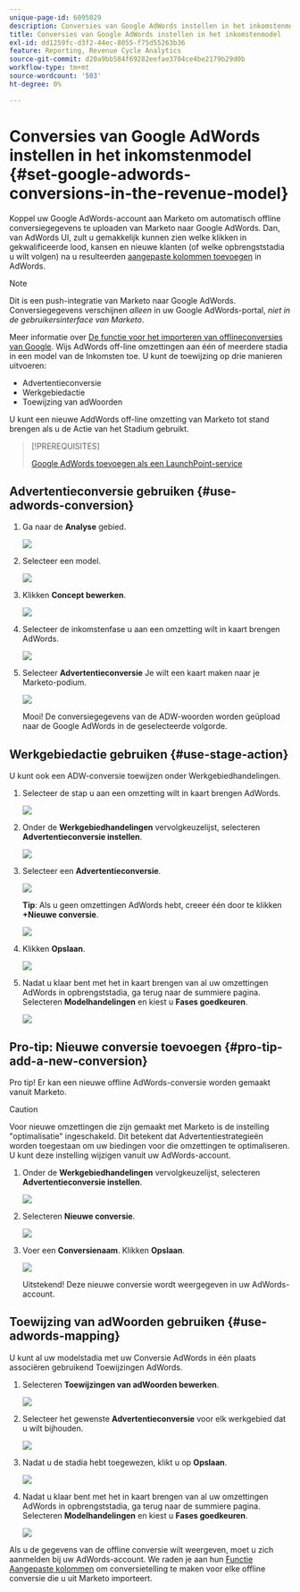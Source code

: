 ```yaml
---
unique-page-id: 6095029
description: Conversies van Google AdWords instellen in het inkomstenmodel - Marketo Docs - Productdocumentatie
title: Conversies van Google AdWords instellen in het inkomstenmodel
exl-id: dd1259fc-d3f2-44ec-8055-f75d55263b36
feature: Reporting, Revenue Cycle Analytics
source-git-commit: d20a9bb584f69282eefae3704ce4be2179b29d0b
workflow-type: tm+mt
source-wordcount: '503'
ht-degree: 0%

---
```


# Conversies van Google AdWords instellen in het inkomstenmodel {#set-google-adwords-conversions-in-the-revenue-model}

Koppel uw Google AdWords-account aan Marketo om automatisch offline conversiegegevens te uploaden van Marketo naar Google AdWords. Dan, van AdWords UI, zult u gemakkelijk kunnen zien welke klikken in gekwalificeerde lood, kansen en nieuwe klanten (of welke opbrengststadia u wilt volgen) na u resulteerden [aangepaste kolommen toevoegen](https://support.google.com/adwords/answer/3073556) in AdWords.

>[!NOTE]
>
>Dit is een push-integratie van Marketo naar Google AdWords. Conversiegegevens verschijnen _alleen_ in uw Google AdWords-portal, _niet in de gebruikersinterface van Marketo_.

Meer informatie over [De functie voor het importeren van offlineconversies van Google](https://support.google.com/adwords/answer/2998031?hl=en). Wijs AdWords off-line omzettingen aan één of meerdere stadia in een model van de Inkomsten toe. U kunt de toewijzing op drie manieren uitvoeren:

* Advertentieconversie
* Werkgebiedactie
* Toewijzing van adWoorden

U kunt een nieuwe AddWords off-line omzetting van Marketo tot stand brengen als u de Actie van het Stadium gebruikt.

>[!PREREQUISITES]
>
>[Google AdWords toevoegen als een LaunchPoint-service](/help/marketo/product-docs/administration/additional-integrations/add-google-adwords-as-a-launchpoint-service.md)

## Advertentieconversie gebruiken {#use-adwords-conversion}

1. Ga naar de **Analyse** gebied.

   ![](assets/image2015-2-23-18-3a9-3a34.png)

1. Selecteer een model.

   ![](assets/image2015-2-23-18-3a3-3a12.png)

1. Klikken **Concept bewerken**.

   ![](assets/image2015-3-10-15-3a3-3a20.png)

1. Selecteer de inkomstenfase u aan een omzetting wilt in kaart brengen AdWords.

   ![](assets/image2015-2-26-16-3a40-3a2.png)

1. Selecteer **Advertentieconversie** Je wilt een kaart maken naar je Marketo-podium.

   ![](assets/image2015-2-26-16-3a46-3a15.png)

   Mooi! De conversiegegevens van de ADW-woorden worden geüpload naar de Google AdWords in de geselecteerde volgorde.

## Werkgebiedactie gebruiken {#use-stage-action}

U kunt ook een ADW-conversie toewijzen onder Werkgebiedhandelingen.

1. Selecteer de stap u aan een omzetting wilt in kaart brengen AdWords.

   ![](assets/image2015-2-26-16-3a40-3a2.png)

1. Onder de **Werkgebiedhandelingen** vervolgkeuzelijst, selecteren **Advertentieconversie instellen**.

   ![](assets/image2015-2-26-16-3a52-3a24.png)

1. Selecteer een **Advertentieconversie**.

   ![](assets/image2015-2-26-16-3a54-3a47.png)

   **Tip**: Als u geen omzettingen AdWords hebt, creeer één door te klikken **+Nieuwe conversie**.

   ![](assets/image2015-2-26-21-3a22-3a10.png)

1. Klikken **Opslaan**.

   ![](assets/image2015-2-26-16-3a56-3a2.png)

1. Nadat u klaar bent met het in kaart brengen van al uw omzettingen AdWords in opbrengststadia, ga terug naar de summiere pagina. Selecteren **Modelhandelingen** en kiest u **Fases goedkeuren**.

   ![](assets/image2015-2-27-12-3a20-3a20.png)

## Pro-tip: Nieuwe conversie toevoegen {#pro-tip-add-a-new-conversion}

Pro tip! Er kan een nieuwe offline AdWords-conversie worden gemaakt vanuit Marketo.

>[!CAUTION]
>
>Voor nieuwe omzettingen die zijn gemaakt met Marketo is de instelling &quot;optimalisatie&quot; ingeschakeld. Dit betekent dat Advertentiestrategieën worden toegestaan om uw biedingen voor die omzettingen te optimaliseren. U kunt deze instelling wijzigen vanuit uw AdWords-account.

1. Onder de **Werkgebiedhandelingen** vervolgkeuzelijst, selecteren **Advertentieconversie instellen**.

   ![](assets/image2015-2-26-16-3a52-3a24.png)

1. Selecteren **Nieuwe conversie**.

   ![](assets/image2015-2-26-21-3a22-3a10.png)

1. Voer een **Conversienaam**. Klikken **Opslaan**.

   ![](assets/image2015-2-26-21-3a24-3a7.png)

   Uitstekend! Deze nieuwe conversie wordt weergegeven in uw AdWords-account.

## Toewijzing van adWoorden gebruiken {#use-adwords-mapping}

U kunt al uw modelstadia met uw Conversie AdWords in één plaats associëren gebruikend Toewijzingen AdWords.

1. Selecteren **Toewijzingen van adWoorden bewerken**.

   ![](assets/image2015-2-26-17-3a3-3a29.png)

1. Selecteer het gewenste **Advertentieconversie** voor elk werkgebied dat u wilt bijhouden.

   ![](assets/image2015-2-26-17-3a6-3a15.png)

1. Nadat u de stadia hebt toegewezen, klikt u op **Opslaan**.

   ![](assets/image2015-2-26-17-3a7-3a48.png)

1. Nadat u klaar bent met het in kaart brengen van al uw omzettingen AdWords in opbrengststadia, ga terug naar de summiere pagina. Selecteren **Modelhandelingen** en kiest u **Fases goedkeuren**.

   ![](assets/image2015-2-27-12-3a20-3a20.png)

Als u de gegevens van de offline conversie wilt weergeven, moet u zich aanmelden bij uw AdWords-account. We raden je aan hun [Functie Aangepaste kolommen](https://support.google.com/adwords/answer/3073556) om conversietelling te maken voor elke offline conversie die u uit Marketo importeert.
